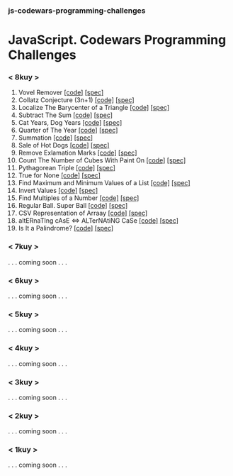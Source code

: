 ### js-codewars-programming-challenges

# JavaScript. Codewars Programming Challenges

### < 8kuy >

1.  Vovel Remover [[code]](./solutions/8kuy_vovel_remover.js) [[spec]](./specs/8kuy_vovel_remover.spec.js)
2.  Collatz Conjecture (3n+1) [[code]](./solutions/8kuy_collatz_conjecture.js) [[spec]](./specs/8kuy_collatz_conjecture.spec.js)
3.  Localize The Barycenter of a Triangle [[code]](./solutions/8kuy_localize_the_barycenter_of_a_triangle.js) [[spec]](./specs/8kuy_localize_the_barycenter_of_a_triangle.spec.js)
4.  Subtract The Sum [[code]](./solutions/8kuy_subtract_the_sum.js) [[spec]](./specs/8kuy_subtract_the_sum.spec.js)
5.  Cat Years, Dog Years [[code]](./solutions/8kuy_cat_years_dog_years.js) [[spec]](./specs/8kuy_cat_years_dog_years.spec.js)
6.  Quarter of The Year [[code]](./solutions/8kuy_quarter_of_the_year.js) [[spec]](./specs/8kuy_quarter_of_the_year.spec.js)
7.  Summation [[code]](./solutions/8kuy_summation.js) [[spec]](./specs/8kuy_summation.spec.js)
8.  Sale of Hot Dogs [[code]](./solutions/8kuy_sale_of_hot_dogs.js) [[spec]](./specs/8kuy_sale_of_hot_dogs.spec.js)
9.  Remove Exlamation Marks [[code]](./solutions/8kuy_remove_exclamation_marks.js) [[spec]](./specs/8kuy_remove_exclamation_marks.spec.js)
10. Count The Number of Cubes With Paint On [[code]](./solutions/8kuy_count_the_number_of_cubes_with_paint_on.js) [[spec]](./specs/8kuy_count_the_number_of_cubes_with_paint_on.spec.js)
11. Pythagorean Triple [[code]](./solutions/8kuy_pythagorean_triple.js) [[spec]](./specs/8kuy_pythagorean_triple.spec.js)
12. True for None [[code]](./solutions/8kuy_true_for_none.js) [[spec]](./specs/8kuy_true_for_none.spec.js)
13. Find Maximum and Minimum Values of a List [[code]](./solutions/8kuy_find_maximum_and_minimum_values_of_a_list.js) [[spec]](./specs/8kuy_find_maximum_and_minimum_values_of_a_list.spec.js)
14. Invert Values [[code]](./solutions/8kuy_invert_values.js) [[spec]](./specs/8kuy_invert_values.spec.js)
15. Find Multiples of a Number [[code]](./solutions/8kuy_find_multiples_of_a_number.js) [[spec]](./specs/8kuy_find_multiples_of_a_number.spec.js)
16. Regular Ball. Super Ball [[code]](./solutions/8kuy_regular_ball_super_ball.js) [[spec]](./specs/8kuy_regular_ball_super_ball.spec.js)
17. CSV Representation of Arraay [[code]](./solutions/8kuy_csv_representation_of_array.js) [[spec]](./specs/8kuy_csv_representation_of_array.spec.js)
18. altERnaTIng cAsE <=> ALTerNAtiNG CaSe [[code]](./solutions/8kuy_alternating_case.js) [[spec]](./specs/8kuy_alternating_case.spec.js)
18. Is It a Palindrome? [[code]](./solutions/8kuy_is_it_a_palindrome.js) [[spec]](./specs/8kuy_is_it_a_palindrome.spec.js)

### < 7kuy >

. . .  coming soon  . . .

### < 6kuy >

. . .  coming soon  . . .

### < 5kuy >

. . .  coming soon  . . .

### < 4kuy >

. . .  coming soon  . . .

### < 3kuy >

. . .  coming soon  . . .

### < 2kuy >

. . .  coming soon  . . .

### < 1kuy >

. . .  coming soon  . . .